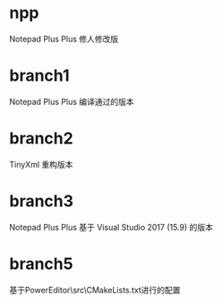 # npp
Notepad Plus Plus 修人修改版

# branch1
Notepad Plus Plus 编译通过的版本

# branch2
TinyXml 重构版本

# branch3
Notepad Plus Plus 基于 Visual Studio 2017 (15.9) 的版本

# branch5
基于PowerEditor\src\CMakeLists.txt进行的配置
